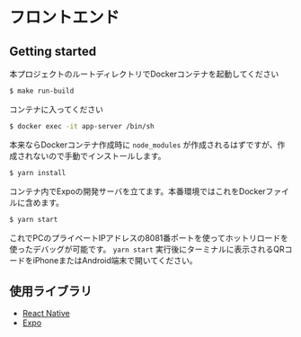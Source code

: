 # フロントエンド

## Getting started

本プロジェクトのルートディレクトリでDockerコンテナを起動してください
```bash
$ make run-build
```
コンテナに入ってください
```bash
$ docker exec -it app-server /bin/sh
```
本来ならDockerコンテナ作成時に `node_modules` が作成されるはずですが、作成されないので手動でインストールします。
```bash
$ yarn install
```
コンテナ内でExpoの開発サーバを立てます。本番環境ではこれをDockerファイルに含めます。
```bash
$ yarn start
```
これでPCのプライベートIPアドレスの8081番ポートを使ってホットリロードを使ったデバッグが可能です。
`yarn start` 実行後にターミナルに表示されるQRコードをiPhoneまたはAndroid端末で開いてください。

## 使用ライブラリ

- [React Native](https://reactnative.dev)
- [Expo](https://expo.dev)